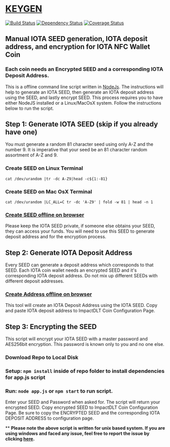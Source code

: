 # [KEYGEN](https://impactdlt.github.io/keygen/)

[![Build Status](https://travis-ci.org/impactdlt/keygen.svg?branch=master)](https://travis-ci.org/impactdlt/keygen)
<a href="https://david-dm.org/impactdlt/keygen"><img src="https://david-dm.org/impactdlt/keygen.svg" alt="Dependency Status"></a>
[![Coverage Status](https://coveralls.io/repos/github/impactdlt/keygen/badge.svg?branch=master)](https://coveralls.io/github/impactdlt/keygen?branch=master)

## Manual IOTA SEED generation, IOTA deposit address, and encryption for IOTA NFC Wallet Coin
### Each coin needs an Encrypted SEED and a corresponding IOTA Deposit Address. 
This is a offline command line script written in [NodeJs](https://nodejs.org/).
The instructions will help to generate an IOTA SEED, then generate an IOTA deposit address using the SEED, and lastly encrypt SEED.
This process requires you to have either NodeJS installed or a Linux/MacOsX system. 
Follow the instructions below to run the script.

## Step 1: Generate IOTA SEED (skip if you already have one)
You must generate a random 81 character seed using only A-Z and the number 9. It is imperative that your seed be an 81 character random assortment of A-Z and 9.

### Create SEED on Linux Terminal
```
cat /dev/urandom |tr -dc A-Z9|head -c${1:-81}
```

### Create SEED on Mac OsX Terminal
```
cat /dev/urandom |LC_ALL=C tr -dc 'A-Z9' | fold -w 81 | head -n 1
```

### [Create SEED offline on browser](https://impactdlt.github.io/seedgen/)

Please keep the IOTA SEED private, if someone else obtains your SEED,  they can access your funds. 
You will need to use this SEED to generate deposit address and for the encryption process. 

## Step 2: Generate IOTA Deposit Address
Every SEED can generate a deposit address which corresponds to that SEED.
Each IOTA coin wallet needs an encrypted SEED and it's corresponding IOTA deposit address.
Do not mix up different SEEDs with different deposit addresses. 

### [Create Address offline on browser](https://impactdlt.github.io/IOTA-Paper-Wallet/)
This tool will create an IOTA Deposit Address using the IOTA SEED. 
Copy and paste IOTA deposit address to ImpactDLT Coin Configuration Page. 

## Step 3: Encrypting the SEED
This script will encrypt your IOTA SEED with a master password and AES256bit encryption.
This password is known only to you and no one else.

### Download Repo to Local Disk

### Setup: `npm install` inside of repo folder to install dependencies for app.js script

### Run: `node app.js` or `npm start` to run script.

Enter your SEED and Password when asked for. The script will return your encrypted SEED.
Copy encrypted SEED to ImpactDLT Coin Configuration Page.
Be sure to copy the ENCRYPTED SEED and the corresponding IOTA DEPOSIT ADDRESS to configuration page. 

** **Please note the above script is written for unix based system. If you are using windows and faced any issue, feel free to report the issue by clicking [here](https://github.com/impactdlt/keygen/issues/new?template=bug_report.md).**
